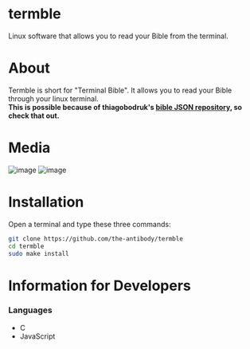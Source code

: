 # termble
Linux software that allows you to read your Bible from the terminal.

# About
Termble is short for "Terminal Bible". It allows you to read your Bible through your linux terminal.<br />
**This is possible because of thiagobodruk's [bible JSON repository](https://github.com/thiagobodruk/bible), so check that out.**

# Media
![image](https://user-images.githubusercontent.com/71285258/183202812-d4283c4e-1279-4e34-8181-8a0d5d43662e.png)
![image](https://user-images.githubusercontent.com/71285258/183206101-6f5737e1-27ee-4a13-966a-e036a0265d8d.png)
 
# Installation
Open a terminal and type these three commands:
```sh
git clone https://github.com/the-antibody/termble
cd termble
sudo make install
```
 
# Information for Developers
 
### Languages
- C
- JavaScript
